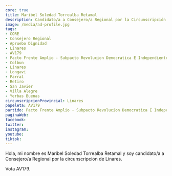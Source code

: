 ```yaml
---
core: true
title: Maribel Soledad Torrealba Retamal
description: Candidato/a a Consejero/a Regional por la Circunscripción de Linares
image: /media/ad-profile.jpg
tags:
- CORE
- Consejero Regional
- Apruebo Dignidad
- Linares
- AV179
- Pacto Frente Amplio - Subpacto Revolucion Democratica E Independientes - Independientes
- Colbun
- Linares
- Longavi
- Parral
- Retiro
- San Javier
- Villa Alegre
- Yerbas Buenas
circunscripcionProvincial: Linares
papeleta: AV179
partido: Pacto Frente Amplio - Subpacto Revolucion Democratica E Independientes - Independientes
paginaWeb:
facebook:
twitter:
instagram:
youtube:
tiktok:
---
```

Hola, mi nombre es Maribel Soledad Torrealba Retamal y soy candidato/a a Consejero/a Regional por la circunscripcion de Linares.

Vota AV179.
